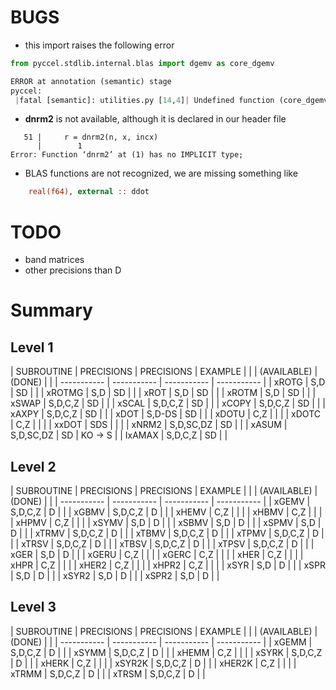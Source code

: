 # BUGS

* this import raises the following error
```python
from pyccel.stdlib.internal.blas import dgemv as core_dgemv

ERROR at annotation (semantic) stage
pyccel:
 |fatal [semantic]: utilities.py [14,4]| Undefined function (core_dgemv)
```

* **dnrm2** is not available, although it is declared in our header file
```shell
   51 |     r = dnrm2(n, x, incx)
      |        1
Error: Function ‘dnrm2’ at (1) has no IMPLICIT type;
```

* BLAS functions are not recognized, we are missing something like
```fortran
    real(f64), external :: ddot
```

# TODO

* band matrices
* other precisions than D

# Summary

## Level 1

| SUBROUTINE  | PRECISIONS  | PRECISIONS  | EXAMPLE     |
|             | (AVAILABLE) |    (DONE)   |             |
| ----------- | ----------- | ----------- | ----------- |
| xROTG       | S,D         | SD          |             |
| xROTMG      | S,D         | SD          |             |
| xROT        | S,D         | SD          |             |
| xROTM       | S,D         | SD          |             |
| xSWAP       | S,D,C,Z     | SD          |             |
| xSCAL       | S,D,C,Z     | SD          |             |
| xCOPY       | S,D,C,Z     | SD          |             |
| xAXPY       | S,D,C,Z     | SD          |             |
| xDOT        | S,D-DS      | SD          |             |
| xDOTU       | C,Z         |             |             |
| xDOTC       | C,Z         |             |             |
| xxDOT       | SDS         |             |             |
| xNRM2       | S,D,SC,DZ   | SD          |             |
| xASUM       | S,D,SC,DZ   | SD          | KO -> S     |
| IxAMAX      | S,D,C,Z     | SD          |             |


## Level 2 

| SUBROUTINE  | PRECISIONS   | PRECISIONS  | EXAMPLE     |
|             | (AVAILABLE)  |   (DONE)    |             |
| ----------- | -----------  | ----------- | ----------- |
| xGEMV       | S,D,C,Z      | D           |             |
| xGBMV       | S,D,C,Z      | D           |             |
| xHEMV       | C,Z          |             |             |
| xHBMV       | C,Z          |             |             |
| xHPMV       | C,Z          |             |             |
| xSYMV       | S,D          | D           |             |
| xSBMV       | S,D          | D           |             |
| xSPMV       | S,D          | D           |             |
| xTRMV       | S,D,C,Z      | D           |             |
| xTBMV       | S,D,C,Z      | D           |             |
| xTPMV       | S,D,C,Z      | D           |             |
| xTRSV       | S,D,C,Z      | D           |             |
| xTBSV       | S,D,C,Z      | D           |             |
| xTPSV       | S,D,C,Z      | D           |             |
| xGER        | S,D          | D           |             |
| xGERU       | C,Z          |             |             |
| xGERC       | C,Z          |             |             |
| xHER        | C,Z          |             |             |
| xHPR        | C,Z          |             |             |
| xHER2       | C,Z          |             |             |
| xHPR2       | C,Z          |             |             |
| xSYR        | S,D          | D           |             |
| xSPR        | S,D          | D           |             |
| xSYR2       | S,D          | D           |             |
| xSPR2       | S,D          | D           |             |

## Level 3 

| SUBROUTINE  | PRECISIONS   | PRECISIONS  | EXAMPLE     |
|             | (AVAILABLE)  |   (DONE)    |             |
| ----------- | -----------  | ----------- | ----------- |
| xGEMM       | S,D,C,Z      | D           |             |
| xSYMM       | S,D,C,Z      | D           |             |
| xHEMM       | C,Z          |             |             |
| xSYRK       | S,D,C,Z      | D           |             |
| xHERK       | C,Z          |             |             |
| xSYR2K      | S,D,C,Z      | D           |             |
| xHER2K      | C,Z          |             |             |
| xTRMM       | S,D,C,Z      | D           |             |
| xTRSM       | S,D,C,Z      | D           |             |
